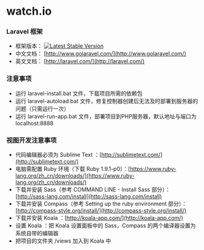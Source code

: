 # watch.io
### Laravel 框架
- 框架版本： [![Latest Stable Version](https://poser.pugx.org/laravel/framework/version.png)](https://packagist.org/packages/laravel/framework)
- 中文文档： [http://www.golaravel.com/](http://www.golaravel.com/)
- 英文文档： [http://laravel.com/](http://laravel.com/)

### 注意事项
- 运行 laravel-install.bat 文件，下载项目所需的依赖包
- 运行 laravel-autoload.bat 文件，修复控制器创建后无法及时部署到服务器的问题（只需运行一次）
- 运行 laravel-run-app.bat 文件，部署项目到PHP服务器，默认地址与端口为 localhost:8888

### 视图开发注意事项
- 代码编辑器必须为 Sublime Text ：[http://sublimetext.com/](http://sublimetext.com/)
- 电脑需配置 Ruby 环境（下载 Ruby 1.9.1-p0）：[https://www.ruby-lang.org/zh_cn/downloads/](https://www.ruby-lang.org/zh_cn/downloads/)
- 下载并安装 Sass（参考 COMMAND LINE - Install Sass 部分）：[http://sass-lang.com/install](http://sass-lang.com/install)
- 下载并安装 Compass（参考 Setting up the ruby environment 部分）：[http://compass-style.org/install/](http://compass-style.org/install/)
- 下载并安装 Koala ：[http://koala-app.com/](http://koala-app.com/)
- 设置 Koala ：把 Koala 设置面板中的 Sass，Compass 的两个编译器设置为系统自带的编辑器
- 把项目的文件夹 /views 加入到 Koala 中

